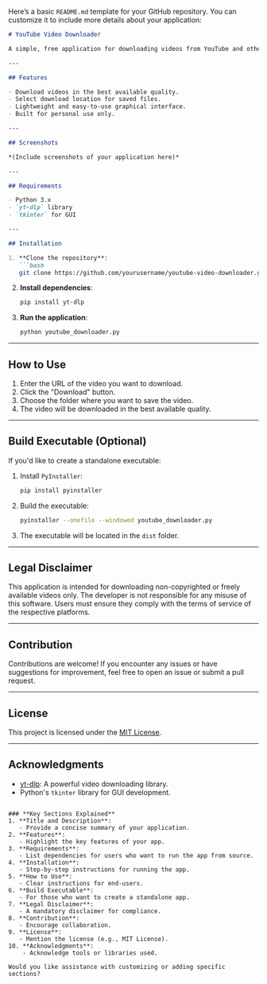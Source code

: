 Here’s a basic `README.md` template for your GitHub repository. You can customize it to include more details about your application:

```markdown
# YouTube Video Downloader

A simple, free application for downloading videos from YouTube and other platforms for personal use. Built with Python and `yt-dlp`, it provides a user-friendly graphical interface for hassle-free downloads.

---

## Features

- Download videos in the best available quality.
- Select download location for saved files.
- Lightweight and easy-to-use graphical interface.
- Built for personal use only.

---

## Screenshots

*(Include screenshots of your application here)*

---

## Requirements

- Python 3.x
- `yt-dlp` library
- `tkinter` for GUI

---

## Installation

1. **Clone the repository**:
   ```bash
   git clone https://github.com/yourusername/youtube-video-downloader.git
   ```
2. **Install dependencies**:
   ```bash
   pip install yt-dlp
   ```
3. **Run the application**:
   ```bash
   python youtube_downloader.py
   ```

---

## How to Use

1. Enter the URL of the video you want to download.
2. Click the "Download" button.
3. Choose the folder where you want to save the video.
4. The video will be downloaded in the best available quality.

---

## Build Executable (Optional)

If you'd like to create a standalone executable:
1. Install `PyInstaller`:
   ```bash
   pip install pyinstaller
   ```
2. Build the executable:
   ```bash
   pyinstaller --onefile --windowed youtube_downloader.py
   ```
3. The executable will be located in the `dist` folder.

---

## Legal Disclaimer

This application is intended for downloading non-copyrighted or freely available videos only. The developer is not responsible for any misuse of this software. Users must ensure they comply with the terms of service of the respective platforms.

---

## Contribution

Contributions are welcome! If you encounter any issues or have suggestions for improvement, feel free to open an issue or submit a pull request.

---

## License

This project is licensed under the [MIT License](LICENSE).

---

## Acknowledgments

- [yt-dlp](https://github.com/yt-dlp/yt-dlp): A powerful video downloading library.
- Python's `tkinter` library for GUI development.
```

### **Key Sections Explained**
1. **Title and Description**:
   - Provide a concise summary of your application.
2. **Features**:
   - Highlight the key features of your app.
3. **Requirements**:
   - List dependencies for users who want to run the app from source.
4. **Installation**:
   - Step-by-step instructions for running the app.
5. **How to Use**:
   - Clear instructions for end-users.
6. **Build Executable**:
   - For those who want to create a standalone app.
7. **Legal Disclaimer**:
   - A mandatory disclaimer for compliance.
8. **Contribution**:
   - Encourage collaboration.
9. **License**:
   - Mention the license (e.g., MIT License).
10. **Acknowledgments**:
    - Acknowledge tools or libraries used.

Would you like assistance with customizing or adding specific sections?
